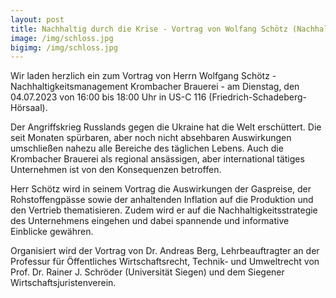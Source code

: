 ```yaml
---
layout: post
title: Nachhaltig durch die Krise - Vortrag von Wolfang Schötz (Nachhaltigkeitsmanagement Krombacher Brauerei) am Dienstag, den 04.07.2023 von 16-18 Uhr
image: /img/schloss.jpg
bigimg: /img/schloss.jpg
---
```


Wir laden herzlich ein zum Vortrag von Herrn Wolfgang Schötz - Nachhaltigkeitsmanagement Krombacher Brauerei - am Dienstag, den 04.07.2023 von 16:00 bis 18:00 Uhr in US-C 116 (Friedrich-Schadeberg-Hörsaal).

Der Angriffskrieg Russlands gegen die Ukraine hat die Welt erschüttert. Die seit Monaten spürbaren, aber noch nicht absehbaren Auswirkungen umschließen nahezu alle Bereiche des täglichen Lebens. Auch die Krombacher Brauerei als regional ansässigen, aber international tätiges Unternehmen ist von den Konsequenzen betroffen.

Herr Schötz wird in seinem Vortrag die Auswirkungen der Gaspreise, der Rohstoffengpässe sowie der anhaltenden Inflation auf die Produktion und den Vertrieb thematisieren. Zudem wird er auf die Nachhaltigkeitsstrategie des Unternehmens eingehen und dabei spannende und informative Einblicke gewähren.

Organisiert wird der Vortrag von Dr. Andreas Berg, Lehrbeauftragter an der Professur für Öffentliches Wirtschaftsrecht, Technik- und Umweltrecht von Prof. Dr. Rainer J. Schröder (Universität Siegen) und dem Siegener Wirtschaftsjuristenverein.

